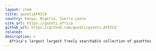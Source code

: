 ```yaml
---
layout: item
title: gazetiAFRICA
country: Kenya, Nigeria, Sierra Leone
site_url: https://gazeti.africa
github_url: https://github.com/gazeti/gazeti.AFRICA
related: 
description: >
  Africa's largest largest freely searchable collection of gazettes
---
```

